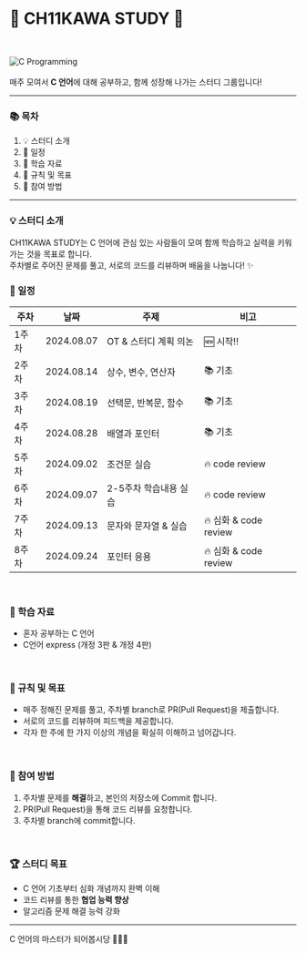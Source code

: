 # 💫 CH11KAWA STUDY  💫
<br>

![C Programming](https://img.shields.io/badge/C-Programming-green)  
<br>
매주 모여서 **C 언어**에 대해 공부하고, 함께 성장해 나가는 스터디 그룹입니다!  

---

### 📚 목차

1. 💡 스터디 소개
2. 📅 일정
3. 📖 학습 자료
4. 📌 규칙 및 목표
5. 🤝 참여 방법

---

### 💡 스터디 소개

CH11KAWA STUDY는 C 언어에 관심 있는 사람들이 모여 함께 학습하고 실력을 키워가는 것을 목표로 합니다.  
주차별로 주어진 문제를 풀고, 서로의 코드를 리뷰하며 배움을 나눕니다! ✨
<br>

### 📅 일정

| 주차  | 날짜       | 주제                        | 비고           |
| ----- | ---------- | --------------------------- | -------------- |
| 1주차 | 2024.08.07 | OT & 스터디 계획 의논         | 🆕 시작!!  |
| 2주차 | 2024.08.14 | 상수, 변수, 연산자            | 📚 기초   |
| 3주차 | 2024.08.19 | 선택문, 반복문, 함수          | 📚 기초 |
| 4주차 | 2024.08.28 | 배열과 포인터                | 📚 기초  |
| 5주차 | 2024.09.02 | 조건문 실습                  | 🔥 code review   |
| 6주차 | 2024.09.07 | 2-5주차 학습내용 실습         | 🔥 code review   |
| 7주차 | 2024.09.13 | 문자와 문자열 & 실습         | 🔥 심화 & code review   |
| 8주차 | 2024.09.24 | 포인터 응용         | 🔥 심화 & code review   |
<br>

### 📖 학습 자료

- 혼자 공부하는 C 언어
- C언어 express (개정 3판 & 개정 4판)
<br>

### 📌 규칙 및 목표

- 매주 정해진 문제를 풀고, 주차별 branch로 PR(Pull Request)을 제출합니다.
- 서로의 코드를 리뷰하며 피드백을 제공합니다.
- 각자 한 주에 한 가지 이상의 개념을 확실히 이해하고 넘어갑니다.
<br>

### 🤝 참여 방법

1. 주차별 문제를 **해결**하고, 본인의 저장소에 Commit 합니다.
2. PR(Pull Request)을 통해 코드 리뷰를 요청합니다.
3. 주차별 branch에 commit합니다.
<br>

### 🏆 스터디 목표

- C 언어 기초부터 심화 개념까지 완벽 이해
- 코드 리뷰를 통한 **협업 능력 향상**
- 알고리즘 문제 해결 능력 강화


---

C 언어의 마스터가 되어봅시당 💪💪💪
